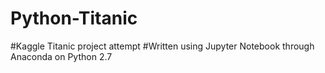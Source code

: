 # Python-Titanic
#Kaggle Titanic project attempt
#Written using Jupyter Notebook through Anaconda on Python 2.7
